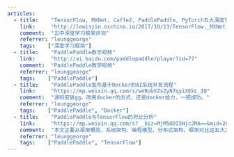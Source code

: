 ```yaml
---
articles:
  - title:    "TensorFlow, MXNet, Caffe2, PaddlePaddle, PyTorch五大深度学习框架【评测】"
    link:     "http://lewisjin.oschina.io/2017/10/13/TensorFlow,_MXNet,_Caffe2,_PaddlePaddle,_PyTorch%E4%BA%94%E5%A4%A7%E6%B7%B1%E5%BA%A6%E5%AD%A6%E4%B9%A0%E6%A1%86%E6%9E%B62017-10%E6%9C%80%E6%96%B0%E8%AF%84%E6%B5%8B/"
    comment:  "五中深度学习框架评测"
    referrer: "leunggeorge"
    tags:    ["深度学习框架"]
  - title:    "PaddlePaddle教学视频"
    link:     "http://ai.baidu.com/paddlepaddle/player?id=77"
    comment:  "PaddlePaddle教学视频"
    referrer: "leunggeorge"
    tags:    ["PaddlePaddle"]
  - title:    "PaddlePaddle发布基于Docker的AI系统开发流程"
    link:     "https://mp.weixin.qq.com/s/weRobXZsZyN7qyiXEkL_IQ"
    comment:  "源码安装gg，改用docker的方式，还是docker给力，一把成功。"
    referrer: "leunggeorge"
    tags:    ["PaddlePaddle", "Docker"]
  - title:    "PaddlePaddle与TensorFlow的对比分析"
    link:     "https://mp.weixin.qq.com/s?__biz=MjM5ODI5Njc2MA==&mid=2655814614&idx=2&sn=7388d62e3915ab57bb5b3ed03adb9a65&chksm=bd74ce018a034717395fa2e6f9ebff9d2ba2bf424a968eb78f59e7491248a0055ac64480de4d&mpshare=1&scene=23&srcid=0208IoHQLNb6IXizIyQoMhZr#%23"
    comment:  "本文主要从框架概览、系统架构、编程模型、分布式架构、框架对比这五大方面比较 TensorFlow 和 PaddlePaddle 框架。"
    referrer: "leunggeorge"
    tags:    ["PaddlePaddle", "TensorFlow"]
---
```

